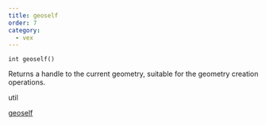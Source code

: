 ```yaml
---
title: geoself
order: 7
category:
  - vex
---
```


`int geoself()`

Returns a handle to the current geometry, suitable for the geometry creation operations.


util

[geoself](geoself.html)
